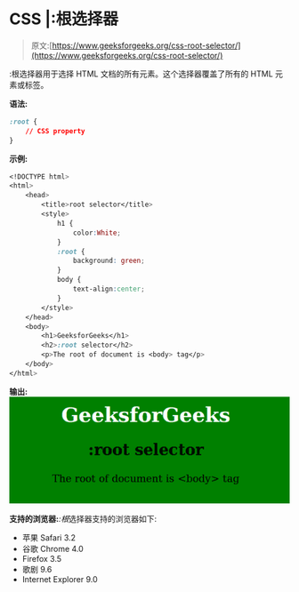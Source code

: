 # CSS |:根选择器

> 原文:[https://www.geeksforgeeks.org/css-root-selector/](https://www.geeksforgeeks.org/css-root-selector/)

:根选择器用于选择 HTML 文档的所有元素。这个选择器覆盖了所有的 HTML 元素或标签。

**语法:**

```css
:root {
    // CSS property
} 

```

**示例:**

```css
<!DOCTYPE html>
<html>
    <head>
        <title>root selector</title>
        <style> 
            h1 {
                color:White;
            }
            :root {
                background: green;
            }
            body {
                text-align:center;
            }
        </style>
    </head>
    <body>
        <h1>GeeksforGeeks</h1>
        <h2>:root selector</h2>
        <p>The root of document is <body> tag</p>
    </body>
</html>                    
```

**输出:**
![](img/d8461d4faf9c5a5ec762f188c8ba9d96.png)

**支持的浏览器:***:根*选择器支持的浏览器如下:

*   苹果 Safari 3.2
*   谷歌 Chrome 4.0
*   Firefox 3.5
*   歌剧 9.6
*   Internet Explorer 9.0